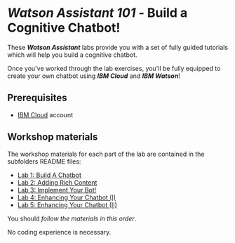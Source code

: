 # _**Watson Assistant 101**_ - Build a Cognitive Chatbot!
These _**Watson Assistant**_ labs provide you with a set of fully guided tutorials which will help you build a cognitive chatbot.

Once you've worked through the lab exercises, you'll be fully equipped to create your own chatbot using _**IBM Cloud**_ and _**IBM Watson**_!

## Prerequisites
- [IBM Cloud](https://ibm.biz/Bdzje6) account

## Workshop materials
The workshop materials for each part of the lab are contained in the subfolders README files:
* [Lab 1: Build A Chatbot](./1-Basics)
* [Lab 2: Adding Rich Content](./2-Images)
* [Lab 3: Implement Your Bot!](./3-Live)
* [Lab 4: Enhancing Your Chatbot (I)](./4-Advanced1)
* [Lab 5: Enhancing Your Chatbot (II)](./5-Advanced2)

You should _follow the materials in this order_.  

No coding experience is necessary.
